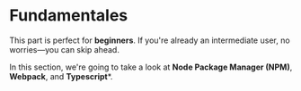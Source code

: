 # Fundamentales


This part is perfect for **beginners**. If you're already an intermediate user, no worries—you can skip ahead.


In this section, we're going to take a look at **Node Package Manager (NPM)**, **Webpack**, and **Typescript***.


